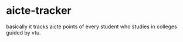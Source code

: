 # aicte-tracker
basically it tracks aicte points of every student who studies in colleges guided by vtu.
